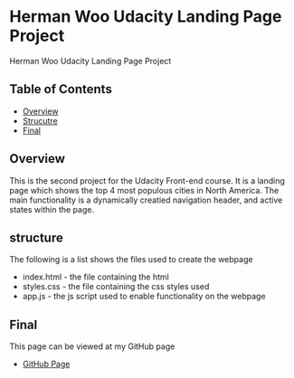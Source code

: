 # Herman Woo Udacity Landing Page Project

Herman Woo Udacity Landing Page Project

## Table of Contents

* [Overview](#overview)
* [Strucutre](#structure)
* [Final](#final)

## Overview

This is the second project for the Udacity Front-end course.
It is a landing page which shows the top 4 most populous cities in North America.
The main functionality is a dynamically creatied navigation header, and active states within the page.


## structure

The following is a list shows the files used to create the webpage

* index.html - the file containing the html
* styles.css - the file containing the css styles used
* app.js - the js script used to enable functionality on the webpage

## Final

This page can be viewed at my GitHub page
* [GitHub Page](https://hermanwooooo.github.io/)